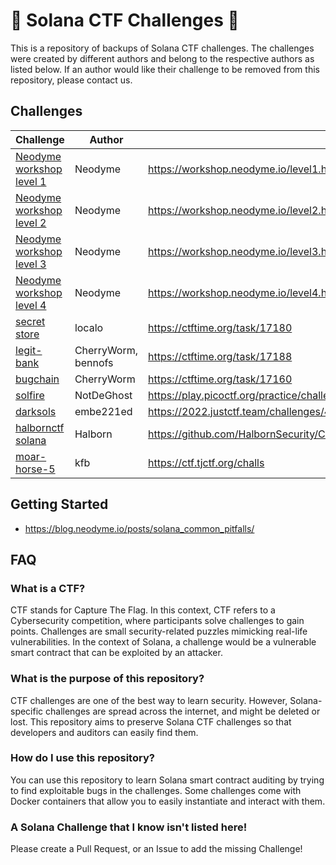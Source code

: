 # 🚩 Solana CTF Challenges 🚩

This is a repository of backups of Solana CTF challenges. 
The challenges were created by different authors and belong to the respective authors as listed below.
If an author would like their challenge to be removed from this repository, please contact us.


## Challenges
| Challenge | Author | Link |
| --- | --- | --- |
| [Neodyme workshop level 1](neodyme-breakpoint-workshop/level1/) | Neodyme | https://workshop.neodyme.io/level1.html |
| [Neodyme workshop level 2](neodyme-breakpoint-workshop/level2/) | Neodyme | https://workshop.neodyme.io/level2.html |
| [Neodyme workshop level 3](neodyme-breakpoint-workshop/level3/) | Neodyme | https://workshop.neodyme.io/level3.html |
| [Neodyme workshop level 4](neodyme-breakpoint-workshop/level4/) | Neodyme | https://workshop.neodyme.io/level4.html |
| [secret store](allesctf21/secret-store/) | localo | https://ctftime.org/task/17180 | 
| [legit-bank](allesctf21/legit-bank/) | CherryWorm, bennofs | https://ctftime.org/task/17188 |
| [bugchain](allesctf21/bugchain/) | CherryWorm | https://ctftime.org/task/17160 | 
| [solfire](solfire/) | NotDeGhost | https://play.picoctf.org/practice/challenge/302?originalEvent=70&page=6 | 
| [darksols](darksols/) | embe221ed | https://2022.justctf.team/challenges/40 | 
| [halbornctf solana](HalbornCTF_Rust_Solana/) | Halborn | https://github.com/HalbornSecurity/CTFs/tree/master/HalbornCTF_Rust_Solana |
| [moar-horse-5](moar-horse-5/) | kfb | https://ctf.tjctf.org/challs |



## Getting Started
- https://blog.neodyme.io/posts/solana_common_pitfalls/

## FAQ
### What is a CTF?
CTF stands for Capture The Flag. In this context, CTF refers to a Cybersecurity
competition, where participants solve challenges to gain points. Challenges are
small security-related puzzles mimicking real-life vulnerabilities. In the
context of Solana, a challenge would be a vulnerable smart contract that can be
exploited by an attacker.

### What is the purpose of this repository?
CTF challenges are one of the best way to learn security. However, Solana-specific
challenges are spread across the internet, and might be deleted or lost. This
repository aims to preserve Solana CTF challenges so that developers and
auditors can easily find them.

### How do I use this repository?
You can use this repository to learn Solana smart contract auditing by trying
to find exploitable bugs in the challenges. Some challenges come with Docker
containers that allow you to easily instantiate and interact with them.

### A Solana Challenge that I know isn't listed here!
Please create a Pull Request, or an Issue to add the missing Challenge!

### 
